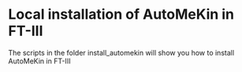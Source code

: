 # Local installation of AutoMeKin in FT-III

The scripts in the folder install_automekin will show you how to install AutoMeKin in FT-III

